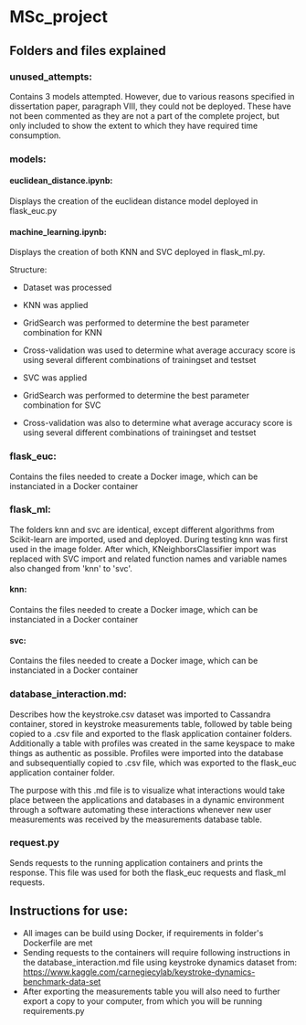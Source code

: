 # MSc_project

## Folders and files explained

### unused_attempts:
Contains 3 models attempted. However, due to various reasons specified in dissertation paper, paragraph VIII, they could not be deployed. These have not been commented as they are not a part of the complete project, but only included to show the extent to which they have required time consumption.

### models:
  #### euclidean_distance.ipynb:
  Displays the creation of the euclidean distance model deployed in flask_euc.py

  #### machine_learning.ipynb:
  Displays the creation of both KNN and SVC deployed in flask_ml.py.

  Structure:
  - Dataset was processed

  - KNN was applied
  - GridSearch was performed to determine the best parameter combination for KNN
  - Cross-validation was used to determine what average accuracy score is using several different combinations of trainingset and testset

  - SVC was applied
  - GridSearch was performed to determine the best parameter combination for SVC
  - Cross-validation was also to determine what average accuracy score is using several different combinations of trainingset and testset

### flask_euc:
Contains the files needed to create a Docker image, which can be instanciated in a Docker container

### flask_ml:
The folders knn and svc are identical, except different algorithms from Scikit-learn are imported, used and deployed. During testing knn was first used in the image folder. After which, KNeighborsClassifier import was replaced with SVC import and related function names and variable names also changed from 'knn' to 'svc'.

#### knn:
Contains the files needed to create a Docker image, which can be instanciated in a Docker container

#### svc:
Contains the files needed to create a Docker image, which can be instanciated in a Docker container

### database_interaction.md:
Describes how the keystroke.csv dataset was imported to Cassandra container, stored in keystroke measurements table, followed by table being copied to a .csv file and exported to the flask application container folders. Additionally a table with profiles was created in the same keyspace to make things as authentic as possible. Profiles were imported into the database and subsequentially copied to .csv file, which was exported to the flask_euc application container folder.

The purpose with this .md file is to visualize what interactions would take place between the applications and databases in a dynamic environment through a software automating these interactions whenever new user measurements was received by the measurements database table.

### request.py
Sends requests to the running application containers and prints the response. This file was used for both the flask_euc requests and flask_ml requests.

## Instructions for use:
- All images can be build using Docker, if requirements in folder's Dockerfile are met
- Sending requests to the containers will require following instructions in the database_interaction.md file using keystroke dynamics dataset from: https://www.kaggle.com/carnegiecylab/keystroke-dynamics-benchmark-data-set
- After exporting the measurements table you will also need to further export a copy to your computer, from which you will be running requirements.py

